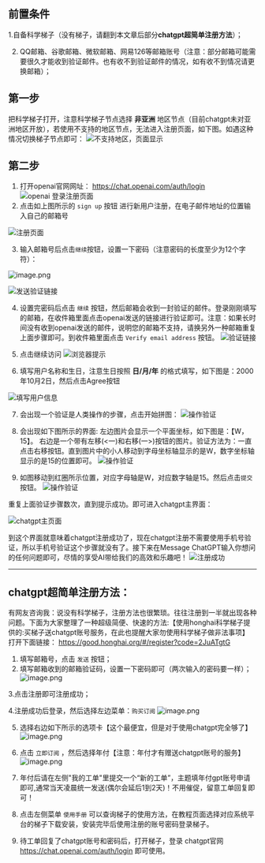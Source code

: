 ## 前置条件

1.自备科学梯子（没有梯子，请翻到本文章后部分**chatgpt超简单注册方法**）；

2. QQ邮箱、谷歌邮箱、微软邮箱、网易126等邮箱账号（注意：部分邮箱可能需要很久才能收到验证邮件。也有收不到验证邮件的情况，如有收不到情况请更换邮箱）；

## 第一步

把科学梯子打开，注意科学梯子节点选择 **非亚洲** 地区节点（目前chatgpt未对亚洲地区开放），若使用不支持的地区节点，无法进入注册页面，如下图。如遇这种情况切换梯子节点即可：
![不支持地区，页面显示](https://upload-images.jianshu.io/upload_images/4964699-6bb6362d8c1e14ef.png?imageMogr2/auto-orient/strip%7CimageView2/2/w/1240)

## 第二步

1. 打开openai官网网址： <https://chat.openai.com/auth/login>
   ![openai 登录注册页面](https://upload-images.jianshu.io/upload_images/4964699-bf30920c23cbb5e8.png?imageMogr2/auto-orient/strip%7CimageView2/2/w/1240)
2. 点击如上图所示的 `sign up` 按钮 进行新用户注册，在电子邮件地址的位置输入自己的邮箱号

![注册页面](https://upload-images.jianshu.io/upload_images/4964699-ed979217a61362b5.png?imageMogr2/auto-orient/strip%7CimageView2/2/w/1240)

3. 输入邮箱号后点击`继续`按钮，设置一下密码（注意密码的长度至少为12个字符）：

![image.png](https://upload-images.jianshu.io/upload_images/4964699-c8390cb68d2d3daf.png?imageMogr2/auto-orient/strip%7CimageView2/2/w/1240)

![发送验证链接](https://upload-images.jianshu.io/upload_images/4964699-0be67e34f773a314.png?imageMogr2/auto-orient/strip%7CimageView2/2/w/1240)

4. 设置完密码后点击 `继续` 按钮，然后邮箱会收到一封验证的邮件。登录刚刚填写的邮箱，在收件箱里面点击openai发送的链接进行验证即可。注意：如果长时间没有收到openai发送的邮件，说明您的邮箱不支持，请换另外一种邮箱重复上面步骤即可。到收件箱里面点击 `Verify email address` 按钮。
   ![验证链接](https://upload-images.jianshu.io/upload_images/4964699-d62225eef999452e.png?imageMogr2/auto-orient/strip%7CimageView2/2/w/1240)

5. 点击继续访问
   ![浏览器提示](https://upload-images.jianshu.io/upload_images/4964699-365762aac2f3bbed.png?imageMogr2/auto-orient/strip%7CimageView2/2/w/1240)

6. 填写用户名称和生日，注意生日按照 **日/月/年**  的格式填写，如下图是：2000年10月2日，然后点击Agree按钮

![填写用户信息](https://upload-images.jianshu.io/upload_images/4964699-01b8f0ff81505b16.png?imageMogr2/auto-orient/strip%7CimageView2/2/w/1240)

7. 会出现一个验证是人类操作的步骤，点击开始拼图：
   ![操作验证](https://upload-images.jianshu.io/upload_images/4964699-5b47973bb5a740d2.png?imageMogr2/auto-orient/strip%7CimageView2/2/w/1240)

8. 会出现如下图所示的界面: 左边图片会显示一个平面坐标，如下图是：【W，15】。 右边是一个带有左移(<一)和右移(一>)按钮的图片。验证方法为：一直点击右移按钮。直到图片中的小人移动到字母坐标轴显示的是W，数字坐标轴显示的是15的位置即可。
   ![操作验证](https://upload-images.jianshu.io/upload_images/4964699-a995370e91851e68.png?imageMogr2/auto-orient/strip%7CimageView2/2/w/1240)

9. 如图移动到红圈所示位置，对应字母轴是W，对应数字轴是15。然后点击`提交` 按钮。
   ![操作验证](https://upload-images.jianshu.io/upload_images/4964699-103d6d0ec45d150e.png?imageMogr2/auto-orient/strip%7CimageView2/2/w/1240)

重复上面验证步骤数次，直到提示成功。即可进入chatgpt主界面：

![chatgpt主页面](https://upload-images.jianshu.io/upload_images/4964699-1d0625e1d61efbc6.png?imageMogr2/auto-orient/strip%7CimageView2/2/w/1240)

到这个界面就意味着chatgpt注册成功了，现在chatgpt注册不需要使用手机号验证，所以手机号验证这个步骤就没有了。接下来在Message ChatGPT输入你想问的任何问题即可，尽情的享受AI带给我们的高效和乐趣吧！
![注册成功](https://upload-images.jianshu.io/upload_images/4964699-45bab71abe2b506b.png?imageMogr2/auto-orient/strip%7CimageView2/2/w/1240)


--------------------------------------------------------------------------------

## chatgpt超简单注册方法：

有网友咨询我：说没有科学梯子，注册方法也很繁琐。往往注册到一半就出现各种问题。下面为大家整理了一种超级简便、快速的方法:【使用honghai科学梯子提供的:买梯子送chatgpt账号服务，在此也提醒大家勿使用科学梯子做非法事项】
打开下面链接：
<https://good.honghai.org/#/register?code=2JuATgtG>

1. 填写邮箱号，点击 `发送` 按钮；
2. 填写邮箱收到的邮箱验证码，设置一下密码即可（两次输入的密码要一样）；
   ![image.png](https://upload-images.jianshu.io/upload_images/4964699-30bf6a3ae419f04f.png?imageMogr2/auto-orient/strip%7CimageView2/2/w/1240)

3.点击注册即可注册成功；

4.注册成功后登录，然后选择左边菜单：`购买订阅`
![image.png](https://upload-images.jianshu.io/upload_images/4964699-de8d7b2495a43e6e.png?imageMogr2/auto-orient/strip%7CimageView2/2/w/1240)

5. 选择右边如下所示的选项卡【这个最便宜，但是对于使用chatgpt完全够了】
   ![image.png](https://upload-images.jianshu.io/upload_images/4964699-8b9168aa21d904b8.png?imageMogr2/auto-orient/strip%7CimageView2/2/w/1240)

6. 点击 `立即订阅` ，然后选择年付【注意：年付才有赠送chatgpt账号的服务】
   ![image.png](https://upload-images.jianshu.io/upload_images/4964699-e153300ebeda67dd.png?imageMogr2/auto-orient/strip%7CimageView2/2/w/1240)

6. 年付后请在左侧"我的工单"里提交一个“新的工单”，主题填年付gpt账号申请即可,通常当天凌晨统一发送(偶尔会延后1到2天)！不用催促，留意工单回复即可！
7. 点击左侧菜单 `使用手册`  可以查询梯子的使用方法，在教程页面选择对应系统平台的梯子下载安装，安装完毕后使用注册的账号密码登录梯子。
8. 待工单回复了chatgpt账号和密码后，打开梯子，登录 chatgpt官网 <https://chat.openai.com/auth/login>  即可使用。
